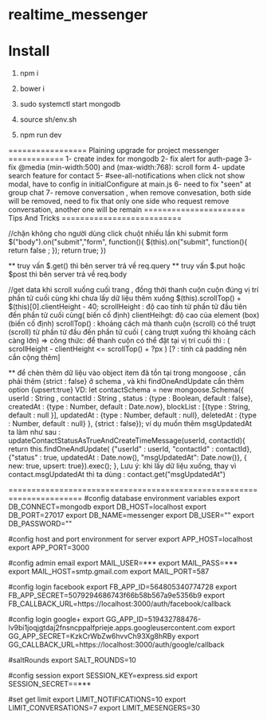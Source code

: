 # realtime_messenger


# Install 
1. npm i 

2. bower i 

3. sudo systemctl start mongodb

4. source sh/env.sh 

5. npm run dev

================= Plaining upgrade for project messenger ============
1- create index for mongodb
2- fix alert for auth-page
3- fix @media (min-width:500) and (max-width:768): scroll form
4- update search feature for contact
5- #see-all-notifications when click not show modal, have to config in initialConfigure at main.js
6- need to fix "seen" at group chat 
7- remove conversation , when remove convesation, both side will be removed, need to fix that only one side who request remove conversation, another one will be remain
====================== Tips And Tricks ==========================


//chặn không cho người dùng click chuột nhiều lần khi submit form
$("body").on("submit","form", function(){
    $(this).on("submit", function(){
      return false ;
    });
    return true;
  })

** truy vấn $.get() thì bên server trả về req.query
** truy vấn $.put hoặc $post thì bên server trả về req.body

//get data khi scroll xuống cuối trang , đồng thời thanh cuộn cuộn đúng vị trí phần tử cuối cùng khi chưa lấy dữ liệu thêm xuống
$(this).scrollTop() + $(this)[0].clientHeight - 40;
scrollHeight : độ cao tính từ phần tử đầu tiên đến phần tử cuối cùng( biến cố định)
clientHeihgt: độ cao của element (box) (biến cố định)
scrollTop() : khoảng cách mà thanh cuộn (scroll) có thể trượt (scroll) từ phần tử đầu đến phần tử cuối ( càng trượt xuống thì khoảng cách càng lớn)
=> công thức: để thanh cuộn có thể đặt tại vị trí cuối thì  : ( scrollHeight - clientHeight <= scrollTop() + ?px )  [? : tính cả padding nên cần cộng thêm] 

** để chèn thêm dữ liệu vào object item đã tồn tại trong mongoose , cần phải thêm {strict : false} ở schema , và khi findOneAndUpdate cần thêm option {upsert:true}
VD: let contactSchema = new mongoose.Schema({
      userId : String , 
      contactId : String , 
      status : {type : Boolean, default : false},
      createdAt : {type : Number, default : Date.now},
      blockList : [{type : String, default : null }],
      updatedAt : {type : Number, default : null},
      deletedAt : {type : Number, default : null}
    }, {strict : false});
        ví dụ  muốn thêm msgUpdatedAt ta làm như sau : 
     updateContactStatusAsTrueAndCreateTimeMessage(userId, contactId){
    return this.findOneAndUpdate(
      {"userId" : userId, "contactId" : contactId},
      {"status" : true, updatedAt : Date.now(), "msgUpdatedAt": Date.now()},
      { new: true, upsert: true}).exec();
  },
       Lưu ý: khi lấy dữ liệu xuống, thay vì contact.msgUpdatedAt thì ta dùng : contact.get("msgUpdatedAt")

======================================================================
#config database environment variables
export DB_CONNECT=mongodb
export DB_HOST=localhost
export DB_PORT=27017
export DB_NAME=messenger
export DB_USER=""
export DB_PASSWORD=""

#config host and port environment for server
export APP_HOST=localhost
export APP_PORT=3000

#config admin email
export MAIL_USER=***
export MAIL_PASS=***
export MAIL_HOST=smtp.gmail.com
export MAIL_PORT=587

#config login facebook
export FB_APP_ID=564805340774728
export FB_APP_SECRET=5079294686743f66b58b567a9e5356b9
export FB_CALLBACK_URL=https://localhost:3000/auth/facebook/callback

#config login google+
export GG_APP_ID=519432788476-lv9bi1joqjgtdaj2fnsncppalfprieje.apps.googleusercontent.com
export GG_APP_SECRET=KzkCrWbZw6hvvCh93Xg8hRBy
export GG_CALLBACK_URL=https://localhost:3000/auth/google/callback

#saltRounds
export SALT_ROUNDS=10

#config session
export SESSION_KEY=express.sid
export SESSION_SECRET==***

#set get limit
export LIMIT_NOTIFICATIONS=10
export LIMIT_CONVERSATIONS=7
export LIMIT_MESENGERS=30